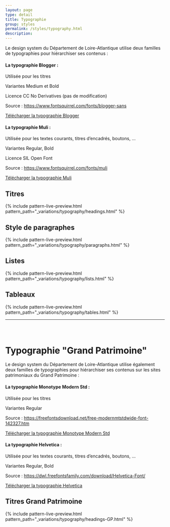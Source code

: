 ```yaml
---
layout: page
type: detail
title: Typographie
group: styles
permalink: /styles/typography.html
description:
---
```

Le design system du Département de Loire-Atlantique utilise deux familles de typographies pour hiérarchiser ses contenus :
#### La typographie Blogger :

Utilisée pour les titres

Variantes Medium et Bold

Licence CC No Derivatives (pas de modification)

<p>Source : <a href="https://www.fontsquirrel.com/fonts/blogger-sans">https://www.fontsquirrel.com/fonts/blogger-sans</a></p>

<a href="../fonts/Blogger-sans.zip" class="ds44-btnStd ds44-btn--invert"><span class="ds44-btnInnerText">Télécharger la typographie Blogger</span></a>


#### La typographie Muli :

Utilisée pour les textes courants, titres d’encadrés, boutons, …

Variantes Regular, Bold

Licence SIL Open Font

<p>Source : <a href="https://www.fontsquirrel.com/fonts/muli">https://www.fontsquirrel.com/fonts/muli</a></p>

<a href="../fonts/Muli.zip" class="ds44-btnStd ds44-btn--invert"><span class="ds44-btnInnerText">Télécharger la typographie Muli</span></a>


## Titres

{% include pattern-live-preview.html pattern_path="_variations/typography/headings.html" %}

## Style de paragraphes

{% include pattern-live-preview.html pattern_path="_variations/typography/paragraphs.html" %}

## Listes

{% include pattern-live-preview.html pattern_path="_variations/typography/lists.html" %}

## Tableaux

{% include pattern-live-preview.html pattern_path="_variations/typography/tables.html" %}

<hr/>

<h1 class="c-page-header__title" style="margin-top:80px;">Typographie "Grand Patrimoine"</h1>

Le design system du Département de Loire-Atlantique utilise également deux familles de typographies pour hiérarchiser ses contenus sur les sites patrimoniaux du Grand Patrimoine :
#### La typographie Monotype Modern Std :

Utilisée pour les titres

Variantes Regular

<p>Source : <a href="https://freefontsdownload.net/free-modernmtstdwide-font-142327.htm">https://freefontsdownload.net/free-modernmtstdwide-font-142327.htm</a></p>

<a href="../fonts/Monotype-Modern-Std.zip" class="ds44-btnStd ds44-btn--invert"><span class="ds44-btnInnerText">Télécharger la typographie Monotype Modern Std</span></a>


#### La typographie Helvetica :

Utilisée pour les textes courants, titres d’encadrés, boutons, …

Variantes Regular, Bold

<p>Source : <a href="https://dwl.freefontsfamily.com/download/Helvetica-Font/">https://dwl.freefontsfamily.com/download/Helvetica-Font/</a></p>

<a href="../fonts/Helvetica.zip" class="ds44-btnStd ds44-btn--invert"><span class="ds44-btnInnerText">Télécharger la typographie Helvetica</span></a>


## Titres Grand Patrimoine

{% include pattern-live-preview.html pattern_path="_variations/typography/headings-GP.html" %}

